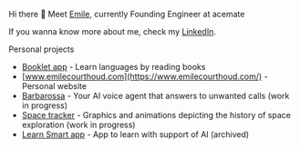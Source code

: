 Hi there 👋 Meet [Emile](https://www.linkedin.com/in/emile-courthoud/), currently Founding Engineer at acemate

If you wanna know more about me, check my [LinkedIn](https://www.linkedin.com/in/emile-courthoud/).

Personal projects
- [Booklet app](https://www.booklet-app.com/) - Learn languages by reading books
- [www.emilecourthoud.com](https://www.emilecourthoud.com/) - Personal website
- [Barbarossa](https://barbarossa-app.vercel.app/) - Your AI voice agent that answers to unwanted calls (work in progress)
- [Space tracker](https://www.emilecourthoud.com/space-tracker) - Graphics and animations depicting the history of space exploration (work in progress)
- [Learn Smart app](https://www.emilecourthoud.com/blogs/impact-of-ai-on-education-and-learn-smart) - App to learn with support of AI (archived)
